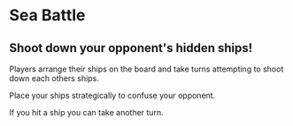 # Sea Battle

## Shoot down your opponent's hidden ships!

Players arrange their ships on the board and take turns attempting to shoot down each others ships.

Place your ships strategically to confuse your opponent.

If you hit a ship you can take another turn.

